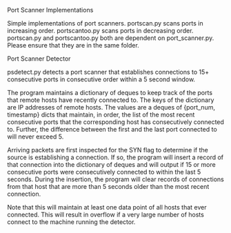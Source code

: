 Port Scanner Implementations

Simple implementations of port scanners. portscan.py scans ports in increasing order. portscantoo.py scans ports in decreasing order. portscan.py and portscantoo.py both are dependent on port_scanner.py. Please ensure that they are in the same folder.

Port Scanner Detector

psdetect.py detects a port scanner that establishes connections to 15+ consecutive ports in consecutive order within a 5 second window. 

The program maintains a dictionary of deques to keep track of the ports that remote hosts have recently connected to. The keys of the dictionary are IP addresses of remote hosts. The values are a deques of {port_num, timestamp} dicts that maintain, in order, the list of the most recent consecutive ports that the corresponding host has consecutively connected to. Further, the difference between the first and the last port connected to will never exceed 5.

Arriving packets are first inspected for the SYN flag to determine if the source is establishing a connection. If so, the program will insert a record of that connection into the dictionary of deques and will output if 15 or more consecutive ports were consecutively connected to within the last 5 seconds. During the insertion, the program will clear records of connections from that host that are more than 5 seconds older than the most recent connection.

Note that this will maintain at least one data point of all hosts that ever connected. This will result in overflow if a very large number of hosts connect to the machine running the detector.